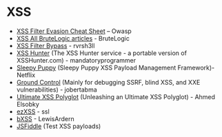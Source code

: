 # XSS

* [XSS Filter Evasion Cheat Sheet](https://www.owasp.org/index.php/XSS_Filter_Evasion_Cheat_Sheet) – Owasp
* [XSS All BruteLogic articles](https://gist.github.com/tfairane/f9b372ff9aeff61758e3eb71e7cbeba6) - BruteLogic
* [XSS Filter Bypass](https://gist.github.com/rvrsh3ll/09a8b933291f9f98e8ec) - rvrsh3ll
* [XSS Hunter](https://github.com/mandatoryprogrammer/xsshunter) (The XSS Hunter service - a portable version of XSSHunter.com) - mandatoryprogrammer
* [Sleepy Puppy](https://github.com/Netflix/sleepy-puppy) (Sleepy Puppy XSS Payload Management Framework)- Netflix
* [Ground Control](https://github.com/jobertabma/ground-control) (Mainly for debugging SSRF, blind XSS, and XXE vulnerabilities) - jobertabma
* [Ultimate XSS Polyglot](https://github.com/0xsobky/HackVault/wiki/Unleashing-an-Ultimate-XSS-Polyglot) (Unleashing an Ultimate XSS Polyglot) - Ahmed Elsobky
* [ezXSS](https://github.com/ssl/ezXSS) - ssl
* [bXSS](https://github.com/LewisArdern/bXSS) - LewisArdern
* [JSFiddle](https://jsfiddle.net) (Test XSS payloads)
